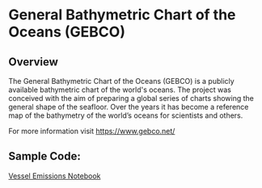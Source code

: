 
# General Bathymetric Chart of the Oceans (GEBCO)

## Overview

The General Bathymetric Chart of the Oceans (GEBCO) is a publicly available bathymetric chart of the world's oceans. 
The project was conceived with the aim of preparing a global series of charts showing the general shape of the seafloor. 
Over the years it has become a reference map of the bathymetry of the world’s oceans for scientists and others.

For more information visit https://www.gebco.net/

## Sample Code:
[Vessel Emissions Notebook](https://github.com/C4IROcean/OceanDataConnector/blob/master/data/GEBCO%20Bathymetry/GEBCO%20Bathymetry.ipynb)
